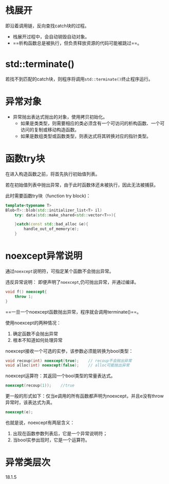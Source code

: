 # 栈展开

即沿着调用链，反向查找catch块的过程。



- 栈展开过程中，会自动销毁自动对象。
- ==析构函数总是被执行，但负责释放资源的代码可能被跳过==。



# std::terminate()

若找不到匹配的catch块，则程序将调用`std::terminate()`终止程序运行。



# 异常对象

- 异常抛出表达式抛出的对象，使用拷贝初始化。
  - 如果是类类型，则需要相应的类必须含有一个可访问的析构函数、一个可访问的复制或移动构造函数。
  - 如果是数组类型或函数类型，则表达式将其转换对应的指针类型。



# 函数try块

在进入构造函数之前，将首先执行初始值列表。

若在初始值列表中抛出异常，由于此时函数体还未被执行，因此无法被捕获。

此时需要函数try块（function try block)：

```C++
template<typename T>
Blob<T>::blob(std::initializer_list<T> il) 
    try: data(std::make_shared<std::vector<T>>){

    }catch(const std::bad_alloc &e){
        handle_out_of_memory(e);
    }
```



# noexcept异常说明

通过`noexcept`说明符，可指定某个函数不会抛出异常。



违反异常说明：
即便声明了`noexcept`,仍可抛出异常，并通过编译。

```C++
void f() noexcept{
    throw 1;
}
```

==一旦一个noexcept函数抛出异常，程序就会调用terminate()==。



使用noexcept的两种情况：

1. 确定函数不会抛出异常
2. 根本不知道如何处理异常



noexcept接收一个可选的实参，该参数必须能转换为bool类型：
```C++
void recoup(int) noexcept(true);	// recoup不会抛出异常
void alloc(int) noexcept(false);	// alloc可能抛出异常
```



noexcept运算符：其返回一个bool类型的常量表达式。

```C++
noexcept(recoup(1));	//true
```

更一般的形式如下：仅当e调用的所有函数都声明为noexcept，并且e没有throw异常时，该表达式为真。

```C++
noexcept(e);	
```



也就是说，noexcept有两层含义：

1. 出现在函数参数列表后，它是一个异常说明符；
2. 当bool实参出现时，它是一个运算符。





# 异常类层次

18.1.5